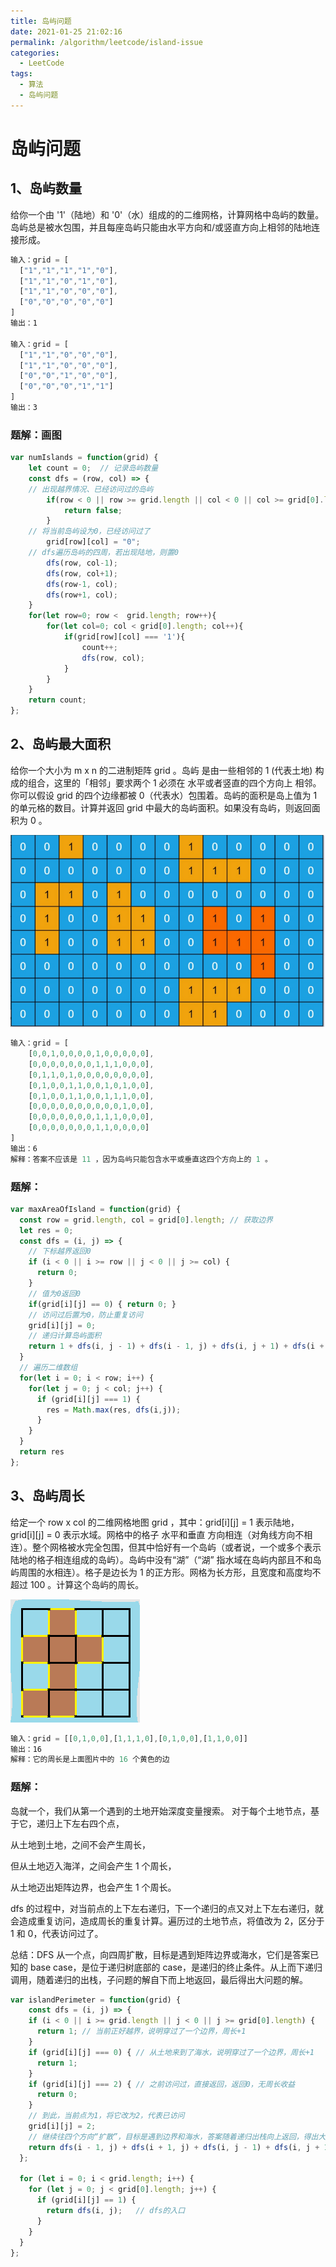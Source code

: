 ```yaml
---
title: 岛屿问题
date: 2021-01-25 21:02:16
permalink: /algorithm/leetcode/island-issue
categories:
  - LeetCode
tags:
  - 算法
  - 岛屿问题
---
```

# 岛屿问题

## 1、岛屿数量

给你一个由 '1'（陆地）和 '0'（水）组成的的二维网格，计算网格中岛屿的数量。岛屿总是被水包围，并且每座岛屿只能由水平方向和/或竖直方向上相邻的陆地连接形成。

```javascript
输入：grid = [
  ["1","1","1","1","0"],
  ["1","1","0","1","0"],
  ["1","1","0","0","0"],
  ["0","0","0","0","0"]
]
输出：1

输入：grid = [
  ["1","1","0","0","0"],
  ["1","1","0","0","0"],
  ["0","0","1","0","0"],
  ["0","0","0","1","1"]
]
输出：3
```

### 题解：画图

```javascript
var numIslands = function(grid) {
    let count = 0;  // 记录岛屿数量
    const dfs = (row, col) => {
	// 出现越界情况、已经访问过的岛屿
        if(row < 0 || row >= grid.length || col < 0 || col >= grid[0].length || grid[row][col] === "0"){
            return false;
        }
	// 将当前岛屿设为0，已经访问过了
        grid[row][col] = "0";
	// dfs遍历岛屿的四周，若出现陆地，则置0
        dfs(row, col-1);
        dfs(row, col+1);
        dfs(row-1, col);
        dfs(row+1, col);
    }
    for(let row=0; row <  grid.length; row++){
        for(let col=0; col < grid[0].length; col++){
            if(grid[row][col] === '1'){
                count++;
                dfs(row, col);
            }
        }
    }
    return count;
};
```

## 2、岛屿最大面积

给你一个大小为 m x n 的二进制矩阵 grid 。岛屿 是由一些相邻的 1 (代表土地) 构成的组合，这里的「相邻」要求两个 1 必须在 水平或者竖直的四个方向上 相邻。你可以假设 grid 的四个边缘都被 0（代表水）包围着。岛屿的面积是岛上值为 1 的单元格的数目。计算并返回 grid 中最大的岛屿面积。如果没有岛屿，则返回面积为 0 。

![img](./images/algorithm/695.png)

```javascript
输入：grid = [
	[0,0,1,0,0,0,0,1,0,0,0,0,0],
	[0,0,0,0,0,0,0,1,1,1,0,0,0],
	[0,1,1,0,1,0,0,0,0,0,0,0,0],
	[0,1,0,0,1,1,0,0,1,0,1,0,0],
	[0,1,0,0,1,1,0,0,1,1,1,0,0],
	[0,0,0,0,0,0,0,0,0,0,1,0,0],
	[0,0,0,0,0,0,0,1,1,1,0,0,0],
	[0,0,0,0,0,0,0,1,1,0,0,0,0]
]
输出：6
解释：答案不应该是 11 ，因为岛屿只能包含水平或垂直这四个方向上的 1 。
```

### 题解：

```javascript
var maxAreaOfIsland = function(grid) {
  const row = grid.length, col = grid[0].length; // 获取边界
  let res = 0;
  const dfs = (i, j) => {
    // 下标越界返回0
    if (i < 0 || i >= row || j < 0 || j >= col) {
      return 0;
    }
    // 值为0返回0
    if(grid[i][j] == 0) { return 0; }
    // 访问过后置为0，防止重复访问
    grid[i][j] = 0;
    // 递归计算岛屿面积
    return 1 + dfs(i, j - 1) + dfs(i - 1, j) + dfs(i, j + 1) + dfs(i + 1, j);
  }
  // 遍历二维数组
  for(let i = 0; i < row; i++) {
    for(let j = 0; j < col; j++) {
      if (grid[i][j] === 1) {
        res = Math.max(res, dfs(i,j));
      }
    }
  }
  return res
};
```

## 3、岛屿周长

给定一个 row x col 的二维网格地图 grid ，其中：grid[i][j] = 1 表示陆地， grid[i][j] = 0 表示水域。网格中的格子 水平和垂直 方向相连（对角线方向不相连）。整个网格被水完全包围，但其中恰好有一个岛屿（或者说，一个或多个表示陆地的格子相连组成的岛屿）。岛屿中没有“湖”（“湖” 指水域在岛屿内部且不和岛屿周围的水相连）。格子是边长为 1 的正方形。网格为长方形，且宽度和高度均不超过 100 。计算这个岛屿的周长。

![img](./images/algorithm/463.png)

```javascript
输入：grid = [[0,1,0,0],[1,1,1,0],[0,1,0,0],[1,1,0,0]]
输出：16
解释：它的周长是上面图片中的 16 个黄色的边
```

### 题解：

岛就一个，我们从第一个遇到的土地开始深度变量搜索。 对于每个土地节点，基于它，递归上下左右四个点，

从土地到土地，之间不会产生周长，

但从土地迈入海洋，之间会产生 1 个周长，

从土地迈出矩阵边界，也会产生 1 个周长。

dfs 的过程中，对当前点的上下左右递归，下一个递归的点又对上下左右递归，就会造成重复访问，造成周长的重复计算。遍历过的土地节点，将值改为 2，区分于 1 和 0，代表访问过了。

总结：DFS 从一个点，向四周扩散，目标是遇到矩阵边界或海水，它们是答案已知的 base case，是位于递归树底部的 case，是递归的终止条件。从上而下递归调用，随着递归的出栈，子问题的解自下而上地返回，最后得出大问题的解。

```javascript
var islandPerimeter = function(grid) {
    const dfs = (i, j) => {
    if (i < 0 || i >= grid.length || j < 0 || j >= grid[0].length) {
      return 1; // 当前正好越界，说明穿过了一个边界，周长+1
    }
    if (grid[i][j] === 0) { // 从土地来到了海水，说明穿过了一个边界，周长+1
      return 1;
    }
    if (grid[i][j] === 2) { // 之前访问过，直接返回，返回0，无周长收益
      return 0;
    }
    // 到此，当前点为1，将它改为2，代表已访问
    grid[i][j] = 2; 
    // 继续往四个方向“扩散”，目标是遇到边界和海水，答案随着递归出栈向上返回，得出大的答案
    return dfs(i - 1, j) + dfs(i + 1, j) + dfs(i, j - 1) + dfs(i, j + 1);
  };

  for (let i = 0; i < grid.length; i++) {
    for (let j = 0; j < grid[0].length; j++) {
      if (grid[i][j] == 1) {
        return dfs(i, j);   // dfs的入口
      }
    }
  }
};
```
